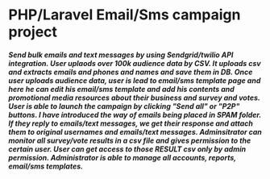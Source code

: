 <h1>PHP/Laravel Email/Sms campaign project</h1>
<h5>
Send bulk emails and text messages by using Sendgrid/twilio API integration.
User uplaods over 100k audience data by CSV. It uploads csv and extracts emails and phones and names and save them in DB.
Once user uploads audience data, user is lead to email/sms template page and here he can edit his email/sms template and add his contents and promotional media resources about their business and survey and votes.
User is able to launch the campaign by clicking "Send all" or "P2P" buttons.
I have introduced the way of emails being placed in SPAM folder.
If they reply to emails/text messages, we get their response and attach them to original usernames and emails/text messages.
Adminsitrator can monitor all survey/vote results in a csv file and gives permission to the certain user.
User can get access to those RESULT csv only by admin permission.
Administrator is able to manage all accounts, reports, email/sms templates.
</h5>

